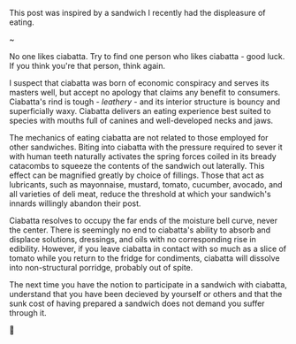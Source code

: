 This post was inspired by a sandwich I recently had the displeasure of eating.

~

No one likes ciabatta. Try to find one person who likes ciabatta - good luck. If you think you're that person, think again.

I suspect that ciabatta was born of economic conspiracy and serves its masters well, but accept no apology that claims any benefit to consumers. Ciabatta's rind is tough - _leathery_ - and its interior structure is bouncy and superficially waxy. Ciabatta delivers an eating experience best suited to species with mouths full of canines and well-developed necks and jaws.

The mechanics of eating ciabatta are not related to those employed for other sandwiches. Biting into ciabatta with the pressure required to sever it with human teeth naturally activates the spring forces coiled in its bready catacombs to squeeze the contents of the sandwich out laterally. This effect can be magnified greatly by choice of fillings. Those that act as lubricants, such as mayonnaise, mustard, tomato, cucumber, avocado, and all varieties of deli meat, reduce the threshold at which your sandwich's innards willingly abandon their post.

Ciabatta resolves to occupy the far ends of the moisture bell curve, never the center. There is seemingly no end to ciabatta's ability to absorb and displace solutions, dressings, and oils with no corresponding rise in edibility. However, if you leave ciabatta in contact with so much as a slice of tomato while you return to the fridge for condiments, ciabatta will dissolve into non-structural porridge, probably out of spite.

The next time you have the notion to participate in a sandwich with ciabatta, understand that you have been decieved by yourself or others and that the sunk cost of having prepared a sandwich does not demand you suffer through it.

👋 
